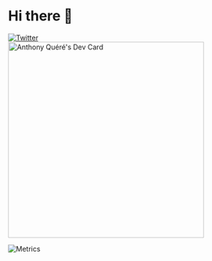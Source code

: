# Hi there 👋

<div align="left">
  <a href="https://twitter.com/AnthonyJhoiro">
    <img
      src="https://img.shields.io/twitter/follow/omBratteng?label=Twitter&logo=twitter&style=flat-square&color=1da1f2&logoColor=ffffff"
      alt="Twitter"
    />
  </a>
</div>

<a href="https://app.daily.dev/Anthony_Jhoiro">
  <img src="https://api.daily.dev/devcards/47f63a7db2334f18ab2c07bbab219076.png?r=g3o" width="400" alt="Anthony Quéré's Dev Card"/>
</a>


![Metrics](https://metrics.lecoq.io/Anthony-Jhoiro?template=classic&isocalendar=1&languages=1&introduction=1&lines=1&music=1&notable=1&base=header%2C%20activity%2C%20community%2C%20repositories%2C%20metadata&base.indepth=false&base.hireable=false&base.skip=false&isocalendar=false&isocalendar.duration=full-year&languages=false&languages.ignored=php%2C%20Jupyter%20Notebook&languages.limit=8&languages.threshold=0%25&languages.other=false&languages.colors=github&languages.sections=most-used&languages.indepth=false&languages.analysis.timeout=15&languages.analysis.timeout.repositories=7.5&languages.categories=markup%2C%20programming&languages.recent.categories=markup%2C%20programming&languages.recent.load=300&languages.recent.days=14&lines=false&lines.sections=base&lines.repositories.limit=4&lines.history.limit=1&notable=false&notable.from=organization&notable.repositories=false&notable.indepth=false&notable.types=commit&notable.self=false&introduction=false&introduction.title=true&music=false&music.provider=spotify&music.user=2mmgb59yyn026wsc17ncav4o5&music.mode=top&music.limit=4&music.played.at=false&music.time.range=short&music.top.type=tracks&config.timezone=Europe%2FParis)
